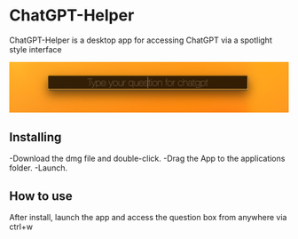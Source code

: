 # ChatGPT-Helper
ChatGPT-Helper is a desktop app for accessing ChatGPT via a spotlight style interface

![Screenshot](https://github.com/naegelin/ChatGPT-Helper/blob/main/screenshot.png?raw=true)

## Installing
-Download the dmg file and double-click. 
-Drag the App to the applications folder. 
-Launch. 
## How to use
After install, launch the app and access the question box from anywhere via ctrl+w

